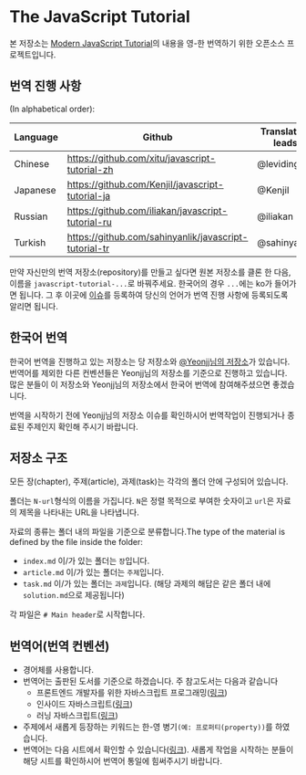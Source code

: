 # The JavaScript Tutorial

본 저장소는 [Modern JavaScript Tutorial](https://javascript.info)의 내용을 영-한 번역하기 위한 오픈소스 프로젝트입니다.

## 번역 진행 사항

(In alphabetical order):

| Language | Github | Translation leads | Translated (%) | Published |
|----------|--------|-------------------|-----------------|-----------|
| Chinese | https://github.com/xitu/javascript-tutorial-zh | @leviding | ![](http://translate-hook.javascript.info/stats/zh.svg?1) | - |
| Japanese | https://github.com/KenjiI/javascript-tutorial-ja | @KenjiI | ![](http://translate-hook.javascript.info/stats/ja.svg?1) | - |
| Russian | https://github.com/iliakan/javascript-tutorial-ru | @iliakan | * | https://learn.javascript.ru |
| Turkish | https://github.com/sahinyanlik/javascript-tutorial-tr | @sahinyanlik | ![](http://translate-hook.javascript.info/stats/tr.svg?1) | - |


만약 자신만의 번역 저장소(repository)를 만들고 싶다면 원본 저장소를 클론 한 다음, 이름을 `javascript-tutorial-...`로 바꿔주세요. 한국어의 경우 `...`에는 ko가 들어가면 됩니다. 그 후 이곳에 [이슈](https://github.com/iliakan/javascript-tutoria-en/issues/new)를 등록하여 당신의 언어가 번역 진행 사항에 등록되도록 알리면 됩니다.

## 한국어 번역
한국어 번역을 진행하고 있는 저장소는 당 저장소와 [@Yeonjj님의 저장소](https://github.com/Yeonjj/javascript-tutorial-ko)가 있습니다. 번역어를 제외한 다른 컨벤션들은 Yeonjj님의 저장소를 기준으로 진행하고 있습니다. 많은 분들이 이 저장소와 Yeonjj님의 저장소에서 한국어 번역에 참여해주셨으면 좋겠습니다.

번역을 시작하기 전에 Yeonjj님의 저장소 이슈를 확인하시어 번역작업이 진행되거나 종료된 주제인지 확인해 주시기 바랍니다.

## 저장소 구조

모든 장(chapter), 주제(article), 과제(task)는 각각의 폴더 안에 구성되어 있습니다.

폴더는 `N-url`형식의 이름을 가집니다. `N`은 정렬 목적으로 부여한 숫자이고 `url`은 자료의 제목을 나타내는 URL을 나타냅니다.

자료의 종류는 폴더 내의 파일을 기준으로 분류합니다.The type of the material is defined by the file inside the folder:

  - `index.md` 이/가 있는 폴더는 `장`입니다.
  - `article.md` 이/가 있는 폴더는 `주제`입니다.
  - `task.md` 이/가 있는 폴더는 `과제`입니다. (해당 과제의 해답은 같은 폴더 내에 `solution.md`으로 제공됩니다)

각 파일은 `# Main header`로 시작합니다.

## 번역어(번역 컨벤션)
* 경어체를 사용합니다.
* 번역어는 출판된 도서를 기준으로 하겠습니다. 주 참고도서는 다음과 같습니다
  * 프론트엔드 개발자를 위한 자바스크립트 프로그래밍([링크](https://www.kyobobook.co.kr/product/detailViewKor.laf?ejkGb=KOR&mallGb=KOR&barcode=9788966260768&orderClick=LIK&Kc=))
  * 인사이드 자바스크립트([링크](https://www.kyobobook.co.kr/product/detailViewKor.laf?mallGb=KOR&ejkGb=KOR&barcode=9788968480652))
  * 러닝 자바스크립트([링크](https://www.kyobobook.co.kr/product/detailViewKor.laf?mallGb=KOR&ejkGb=KOR&barcode=9788968483387))
* 주제에서 새롭게 등장하는 키워드는 한-영 병기`(예: 프로퍼티(property))`를 하였습니다.
* 번역어는 다음 시트에서 확인할 수 있습니다([링크](https://docs.google.com/spreadsheets/d/1mxlxTwqdQwxkxrqMWqHgGT6lCKgj8HqCZ3UioQLAvL0/edit?usp=sharing)). 새롭게 작업을 시작하는 분들이 해당 시트를 확인하시어 번역어 통일에 힘써주시기 바랍니다.

